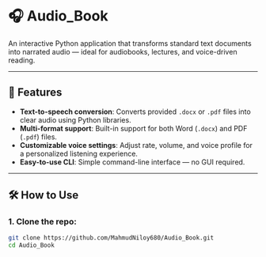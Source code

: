# 🎧 Audio_Book

An interactive Python application that transforms standard text documents into narrated audio — ideal for audiobooks, lectures, and voice-driven reading.

---

## 🚀 Features

- **Text-to-speech conversion**: Converts provided `.docx` or `.pdf` files into clear audio using Python libraries.
- **Multi-format support**: Built-in support for both Word (`.docx`) and PDF (`.pdf`) files.
- **Customizable voice settings**: Adjust rate, volume, and voice profile for a personalized listening experience.
- **Easy-to-use CLI**: Simple command-line interface — no GUI required.

---

## 🛠️ How to Use

### 1. Clone the repo:
```bash
git clone https://github.com/MahmudNiloy680/Audio_Book.git
cd Audio_Book
